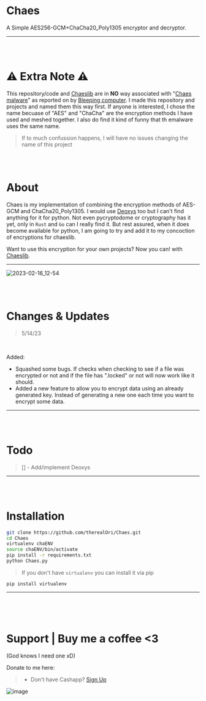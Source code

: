 # Chaes
A Simple AES256-GCM+ChaCha20_Poly1305 encryptor and decryptor.
__ __

<br>
<br>

# ⚠️ Extra Note ⚠️
This repository/code and [Chaeslib](https://pypi.org/project/Chaeslib/) are in __NO__ way associated with "[Chaes malware](https://www.bleepingcomputer.com/news/security/chaes-malware-now-uses-google-chrome-devtools-protocol-to-steal-data/)" as reported on by [Bleeping computer](https://www.bleepingcomputer.com/). I made this repository and projects and named them this way first. If anyone is interested, I chose the name becuase of "AES" and "ChaCha" are the encryption methods I have used and meshed together. I also do find it kind of funny that th emalware uses the same name.
> If to much confussion happens, I will have no issues changing the name of this project

<br>
<br>

# About
Chaes is my implementation of combining the encryption methods of AES-GCM and ChaCha20_Poly1305. I would use [Deoxys](https://sites.google.com/view/deoxyscipher) too but I can't find anything for it for python. Not even pycryptodome or cryptography has it yet, only in `Rust` and `Go` can I really find it. But rest assured, when it does become available for python, I am going to try and add it to my concoction of encryptions for chaeslib.

Want to use this encryption for your own projects? Now you can! with [Chaeslib](https://pypi.org/project/Chaeslib/).
__ __

![2023-02-16_12-54](https://user-images.githubusercontent.com/45724082/219472726-90df44d2-f7a9-4d57-9dec-e3eff13d5fad.png)

<br />
<br />

# Changes & Updates
> 5/14/23

<br />

Added:

* Squashed some bugs. If checks when checking to see if a file was encrypted or not and if the file has ".locked" or not will now work like it should.
* Added a new feature to allow you to encrypt data using an already generated key. Instead of generating a new one each time you want to encrypt some data.
__ __

<br />
<br />

# Todo
> [] - Add/implement Deoxys
__ __

<br />
<br />

# Installation
```bash
git clone https://github.com/therealOri/Chaes.git
cd Chaes
virtualenv chaENV
source chaENV/bin/activate
pip install -r requirements.txt
python Chaes.py
```
> If you don't have `virtualenv` you can install it via pip

`pip install virtualenv`
__ __


<br />
<br />
<br />

# Support  |  Buy me a coffee <3
(God knows I need one xD)

Donate to me here:
> - Don't have Cashapp? [Sign Up](https://cash.app/app/TKWGCRT)

![image](https://user-images.githubusercontent.com/45724082/158000721-33c00c3e-68bb-4ee3-a2ae-aefa549cfb33.png)
